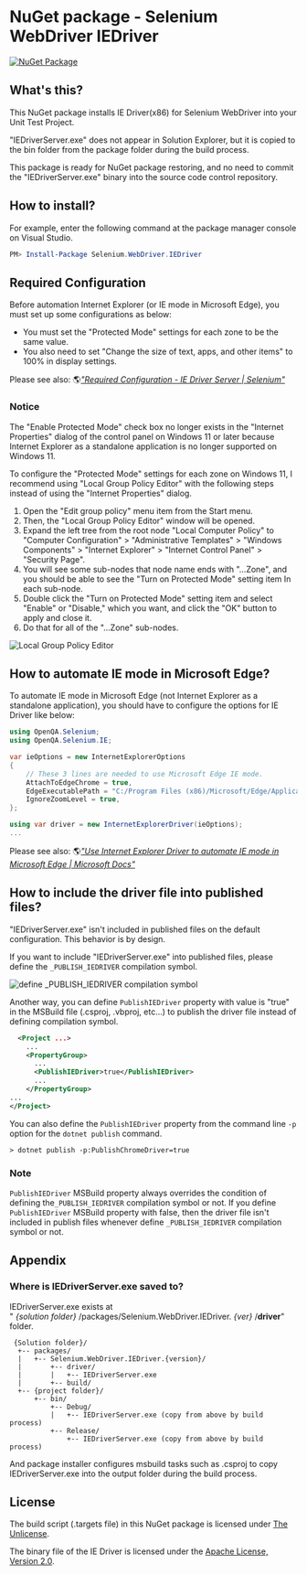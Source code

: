 # NuGet package - Selenium WebDriver IEDriver

[![NuGet Package](https://img.shields.io/nuget/v/Selenium.WebDriver.IEDriver.svg)](https://www.nuget.org/packages/Selenium.WebDriver.IEDriver/)

## What's this?

This NuGet package installs IE Driver(x86) for Selenium WebDriver into your Unit Test Project.

"IEDriverServer.exe" does not appear in Solution Explorer, but it is copied to the bin folder from the package folder during the build process.

This package is ready for NuGet package restoring, and no need to commit the "IEDriverServer.exe" binary into the source code control repository.

## How to install? 

For example, enter the following command at the package manager console on Visual Studio.

```powershell
PM> Install-Package Selenium.WebDriver.IEDriver
```

## Required Configuration

Before automation Internet Explorer (or IE mode in Microsoft Edge), you must set up some configurations as below:

- You must set the "Protected Mode" settings for each zone to be the same value. 
- You also need to set "Change the size of text, apps, and other items" to 100% in display settings.

Please see also: 🌎[_"Required Configuration - IE Driver Server | Selenium"_](https://www.selenium.dev/documentation/ie_driver_server/#required-configuration)

### Notice

The "Enable Protected Mode" check box no longer exists in the "Internet Properties" dialog of the control panel on Windows 11 or later because Internet Explorer as a standalone application is no longer supported on Windows 11.

To configure the "Protected Mode" settings for each zone on Windows 11, I recommend using "Local Group Policy Editor" with the following steps instead of using the "Internet Properties" dialog.

1. Open the "Edit group policy" menu item from the Start menu.
2. Then, the "Local Group Policy Editor" window will be opened.
3. Expand the left tree from the root node "Local Computer Policy" to "Computer Configuration" > "Administrative Templates" > "Windows Components" > "Internet Explorer" > "Internet Control Panel" > "Security Page".
4. You will see some sub-nodes that node name ends with "...Zone", and you should be able to see the "Turn on Protected Mode" setting item In each sub-node.
5. Double click the "Turn on Protected Mode" setting item and select "Enable" or "Disable," which you want, and click the "OK" button to apply and close it.
6. Do that for all of the "...Zone" sub-nodes.

![Local Group Policy Editor](https://raw.githubusercontent.com/jsakamoto/nupkg-selenium-webdriver-iedriver/master/.asset/fig.001.png)

## How to automate IE mode in Microsoft Edge?

To automate IE mode in Microsoft Edge (not Internet Explorer as a standalone application), you should have to configure the options for IE Driver like below:

```csharp
using OpenQA.Selenium;
using OpenQA.Selenium.IE;

var ieOptions = new InternetExplorerOptions
{
    // These 3 lines are needed to use Microsoft Edge IE mode.
    AttachToEdgeChrome = true,
    EdgeExecutablePath = "C:/Program Files (x86)/Microsoft/Edge/Application/msedge.exe",
    IgnoreZoomLevel = true,
};

using var driver = new InternetExplorerDriver(ieOptions);
...
```

Please see also: 🌎[_"Use Internet Explorer Driver to automate IE mode in Microsoft Edge | Microsoft Docs"_](https://docs.microsoft.com/microsoft-edge/webdriver-chromium/ie-mode)

## How to include the driver file into published files?

"IEDriverServer.exe" isn't included in published files on the default configuration. This behavior is by design.

If you want to include "IEDriverServer.exe" into published files, please define the `_PUBLISH_IEDRIVER` compilation symbol.

![define _PUBLISH_IEDRIVER compilation symbol](https://raw.githubusercontent.com/jsakamoto/nupkg-selenium-webdriver-iedriver/master/.asset/define_PUBLISH_IEDRIVER_compilation_symbol.png)

Another way, you can define `PublishIEDriver` property with value is "true" in the MSBuild file (.csproj, .vbproj, etc...) to publish the driver file instead of defining compilation symbol.

```xml
  <Project ...>
    ...
    <PropertyGroup>
      ...
      <PublishIEDriver>true</PublishIEDriver>
      ...
    </PropertyGroup>
...
</Project>
```

You can also define the `PublishIEDriver` property from the command line `-p` option for the `dotnet publish` command.

```shell
> dotnet publish -p:PublishChromeDriver=true
```

### Note

`PublishIEDriver` MSBuild property always overrides the condition of defining the`_PUBLISH_IEDRIVER` compilation symbol or not. If you define `PublishIEDriver` MSBuild property with false, then the driver file isn't included in publish files whenever define `_PUBLISH_IEDRIVER` compilation symbol or not.

## Appendix

### Where is IEDriverServer.exe saved to?

IEDriverServer.exe exists at  
" _{solution folder}_ /packages/Selenium.WebDriver.IEDriver. _{ver}_ /**driver**"  
folder.

     {Solution folder}/
      +-- packages/
      |   +-- Selenium.WebDriver.IEDriver.{version}/
      |       +-- driver/
      |       |   +-- IEDriverServer.exe
      |       +-- build/
      +-- {project folder}/
          +-- bin/
              +-- Debug/
              |   +-- IEDriverServer.exe (copy from above by build process)
              +-- Release/
                  +-- IEDriverServer.exe (copy from above by build process)

 And package installer configures msbuild tasks such as .csproj to copy IEDriverServer.exe into the output folder during the build process.

## License

The build script (.targets file) in this NuGet package is licensed under [The Unlicense](https://github.com/jsakamoto/nupkg-selenium-webdriver-iedriver/blob/master/LICENSE).

The binary file of the IE Driver is licensed under the [Apache License, Version 2.0](https://github.com/SeleniumHQ/selenium/blob/trunk/LICENSE).